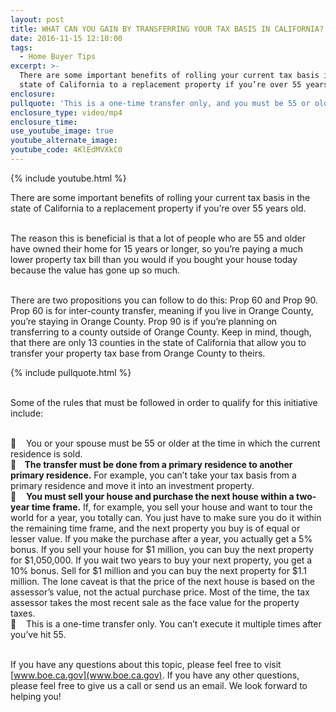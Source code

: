 ```yaml
---
layout: post
title: WHAT CAN YOU GAIN BY TRANSFERRING YOUR TAX BASIS IN CALIFORNIA?
date: 2016-11-15 12:10:00
tags:
  - Home Buyer Tips
excerpt: >-
  There are some important benefits of rolling your current tax basis in the
  state of California to a replacement property if you’re over 55 years old.
enclosure:
pullquote: 'This is a one-time transfer only, and you must be 55 or older.'
enclosure_type: video/mp4
enclosure_time:
use_youtube_image: true
youtube_alternate_image:
youtube_code: 4KlEdMVXkC0
---
```



{% include youtube.html %}

There are some important benefits of rolling your current tax basis in the state of California to a replacement property if you’re over 55 years old.

<br>The reason this is beneficial is that a lot of people who are 55 and older have owned their home for 15 years or longer, so you’re paying a much lower property tax bill than you would if you bought your house today because the value has gone up so much.

<br>There are two propositions you can follow to do this: Prop 60 and Prop 90. Prop 60 is for inter-county transfer, meaning if you live in Orange County, you’re staying in Orange County. Prop 90 is if you’re planning on transferring to a county outside of Orange County. Keep in mind, though, that there are only 13 counties in the state of California that allow you to transfer your property tax base from Orange County to theirs.

{% include pullquote.html %}

<br>Some of the rules that must be followed in order to qualify for this initiative include:

<br> &nbsp; &nbsp;You or your spouse must be 55 or older at the time in which the current residence is sold.<br>** &nbsp; &nbsp;The transfer must be done from a primary residence to another primary residence.** For example, you can’t take your tax basis from a primary residence and move it into an investment property.<br> &nbsp; &nbsp;**You must sell your house and purchase the next house within a two-year time frame.** If, for example, you sell your house and want to tour the world for a year, you totally can. You just have to make sure you do it within the remaining time frame, and the next property you buy is of equal or lesser value. If you make the purchase after a year, you actually get a 5% bonus. If you sell your house for $1 million, you can buy the next property for $1,050,000. If you wait two years to buy your next property, you get a 10% bonus. Sell for $1 million and you can buy the next property for $1.1 million. The lone caveat is that the price of the next house is based on the assessor’s value, not the actual purchase price. Most of the time, the tax assessor takes the most recent sale as the face value for the property taxes.<br> &nbsp; &nbsp;This is a one-time transfer only. You can’t execute it multiple times after you’ve hit 55.

<br>If you have any questions about this topic, please feel free to visit [www.boe.ca.gov](www.boe.ca.gov). If you have any other questions, please feel free to give us a call or send us an email. We look forward to helping you!<br>&nbsp;